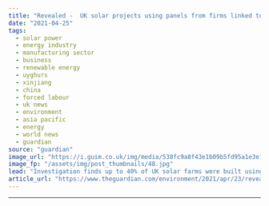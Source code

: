 ```yaml
---
title: "Revealed -  UK solar projects using panels from firms linked to Xinjiang forced labour"
date: "2021-04-25"
tags: 
  - solar power
  - energy industry
  - manufacturing sector
  - business
  - renewable energy
  - uyghurs
  - xinjiang
  - china
  - forced labour
  - uk news
  - environment
  - asia pacific
  - energy
  - world news
  - guardian
source: "guardian"
image_url: "https://i.guim.co.uk/img/media/538fc9a8f43e1b09b5fd95a1e3e17c8285c812af/0_195_3500_2101/master/3500.jpg?width=460&quality=85&auto=format&fit=max&s=fc3d0a8989a5006c3bd5571fad680e39"
image_fp: "/assets/img/post_thumbnails/48.jpg"
lead: "Investigation finds up to 40% of UK solar farms were built using panels from leading Chinese companiesSolar projects commissioned by the Ministry of Defence, the government’s Coal Authority, United Utilities and some of the UK’s biggest renewable ene..."
article_url: "https://www.theguardian.com/environment/2021/apr/23/revealed-uk-solar-projects-using-panels-from-firms-linked-to-xinjiang-forced-labour"
---
```


---
